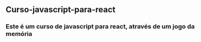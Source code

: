 ## Curso-javascript-para-react

### Este é um curso de javascript para react, através de um jogo da memória
